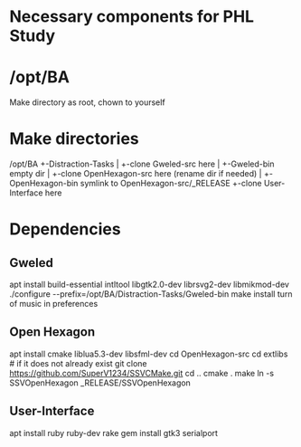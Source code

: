 # Necessary components for PHL Study

# /opt/BA
Make directory as root, chown to yourself

# Make directories
 /opt/BA
 +-Distraction-Tasks
 |  +-clone Gweled-src here
 |  +-Gweled-bin empty dir
 |  +-clone OpenHexagon-src here (rename dir if needed)
 |  +-OpenHexagon-bin symlink to OpenHexagon-src/_RELEASE
 +-clone User-Interface here

# Dependencies
## Gweled
apt install build-essential intltool libgtk2.0-dev librsvg2-dev libmikmod-dev
./configure --prefix=/opt/BA/Distraction-Tasks/Gweled-bin
make install
turn of music in preferences

## Open Hexagon
apt install cmake liblua5.3-dev libsfml-dev
cd OpenHexagon-src
cd extlibs # if it does not already exist
git clone https://github.com/SuperV1234/SSVCMake.git
cd ..
cmake .
make
ln -s SSVOpenHexagon _RELEASE/SSVOpenHexagon

## User-Interface
apt install ruby ruby-dev rake
gem install gtk3 serialport
